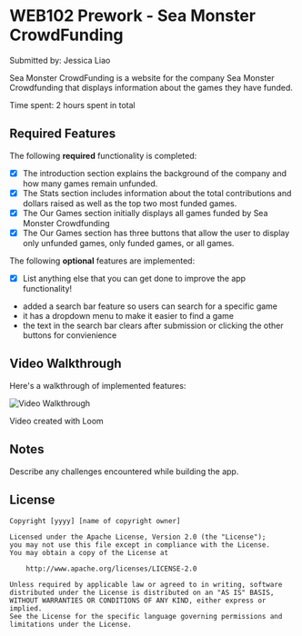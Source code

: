# WEB102 Prework - Sea Monster CrowdFunding

Submitted by: Jessica Liao

Sea Monster CrowdFunding is a website for the company Sea Monster Crowdfunding that displays information about the games they have funded.

Time spent: 2 hours spent in total

## Required Features

The following **required** functionality is completed:

* [X] The introduction section explains the background of the company and how many games remain unfunded.
* [X] The Stats section includes information about the total contributions and dollars raised as well as the top two most funded games.
* [X] The Our Games section initially displays all games funded by Sea Monster Crowdfunding
* [X] The Our Games section has three buttons that allow the user to display only unfunded games, only funded games, or all games.

The following **optional** features are implemented:

* [X] List anything else that you can get done to improve the app functionality!

- added a search bar feature so users can search for a specific game
- it has a dropdown menu to make it easier to find a game
- the text in the search bar clears after submission or clicking the other buttons for convienience


## Video Walkthrough

Here's a walkthrough of implemented features:

<img src='https://www.loom.com/share/de96473efcd743328dbcb3d6a9ee50dd?sid=30a7c754-17d9-4939-a98a-99ce68125d7b' title='Video Walkthrough' width='' alt='Video Walkthrough' />

Video created with Loom

## Notes

Describe any challenges encountered while building the app.

## License

    Copyright [yyyy] [name of copyright owner]

    Licensed under the Apache License, Version 2.0 (the "License");
    you may not use this file except in compliance with the License.
    You may obtain a copy of the License at

        http://www.apache.org/licenses/LICENSE-2.0

    Unless required by applicable law or agreed to in writing, software
    distributed under the License is distributed on an "AS IS" BASIS,
    WITHOUT WARRANTIES OR CONDITIONS OF ANY KIND, either express or implied.
    See the License for the specific language governing permissions and
    limitations under the License.
